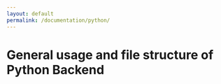 ```yaml
---
layout: default
permalink: /documentation/python/
---
```

# General usage and file structure of Python Backend

